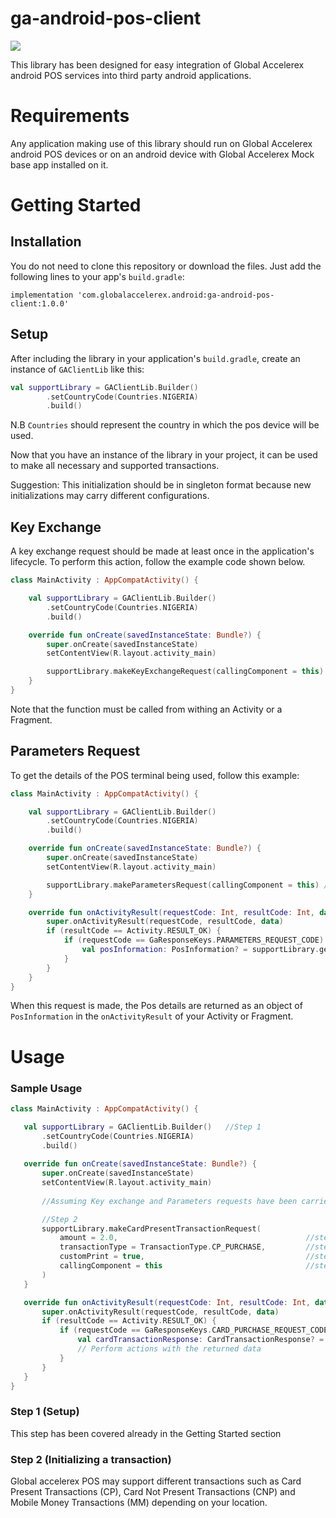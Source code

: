 # ga-android-pos-client
<a href='https://bintray.com/globalaccelerex/globalaccelerex-android/ga-android-pos-client/_latestVersion'><img src='https://api.bintray.com/packages/globalaccelerex/globalaccelerex-android/ga-android-pos-client/images/download.svg'></a>

This library has been designed for easy integration of Global Accelerex android POS services into third party android applications. 

# Requirements

Any application making use of this library should run on Global Accelerex android POS devices or on an android device with Global Accelerex Mock base app installed on it.  

# Getting Started

## Installation
You do not need to clone this repository or download the files. Just add the following lines to your app's `build.gradle`:

`implementation 'com.globalaccelerex.android:ga-android-pos-client:1.0.0'`

## Setup

After including the library in your application's `build.gradle`, create an instance of `GAClientLib` like this:

```kotlin
val supportLibrary = GAClientLib.Builder()
        .setCountryCode(Countries.NIGERIA)
        .build()
```
N.B `Countries` should represent the country in which the pos device will be used.

Now that you have an instance of the library in your project, it can be used to make all necessary and supported transactions.

Suggestion: This initialization should be in singleton format because new initializations may carry different configurations.

## Key Exchange

A key exchange request should be made at least once in the application's lifecycle. To perform this action, follow the example code shown below.

```kotlin
class MainActivity : AppCompatActivity() {

    val supportLibrary = GAClientLib.Builder()
        .setCountryCode(Countries.NIGERIA)
        .build()

    override fun onCreate(savedInstanceState: Bundle?) {
        super.onCreate(savedInstanceState)
        setContentView(R.layout.activity_main)

        supportLibrary.makeKeyExchangeRequest(callingComponent = this) // calling component should either be an Activity or a fragment
    }
}
```
Note that the function must be called from withing an Activity or a Fragment.

## Parameters Request
To get the details of the POS terminal being used, follow this example:

```kotlin
class MainActivity : AppCompatActivity() {

    val supportLibrary = GAClientLib.Builder()
        .setCountryCode(Countries.NIGERIA)
        .build()

    override fun onCreate(savedInstanceState: Bundle?) {
        super.onCreate(savedInstanceState)
        setContentView(R.layout.activity_main)

        supportLibrary.makeParametersRequest(callingComponent = this) // calling component should either be an Activity or a fragment
    }

    override fun onActivityResult(requestCode: Int, resultCode: Int, data: Intent?) {
        super.onActivityResult(requestCode, resultCode, data)
        if (resultCode == Activity.RESULT_OK) {
            if (requestCode == GaResponseKeys.PARAMETERS_REQUEST_CODE) {
                val posInformation: PosInformation? = supportLibrary.getPosParametersResponse(data)
            }
        }
    }
}
```
When this request is made, the Pos details are returned as an object of `PosInformation` in the `onActivityResult` of your Activity or Fragment.

# Usage

### Sample Usage

 ```kotlin
class MainActivity : AppCompatActivity() {

    val supportLibrary = GAClientLib.Builder()   //Step 1
        .setCountryCode(Countries.NIGERIA)
        .build()
    
    override fun onCreate(savedInstanceState: Bundle?) {
        super.onCreate(savedInstanceState)
        setContentView(R.layout.activity_main)
        
        //Assuming Key exchange and Parameters requests have been carried out.

        //Step 2
        supportLibrary.makeCardPresentTransactionRequest(
            amount = 2.0,                                          //step 2.1
            transactionType = TransactionType.CP_PURCHASE,         //step 2.2
            customPrint = true,                                    //step 2.3
            callingComponent = this                                //step 2.4
        )
    }

    override fun onActivityResult(requestCode: Int, resultCode: Int, data: Intent?) {
        super.onActivityResult(requestCode, resultCode, data)
        if (resultCode == Activity.RESULT_OK) {
            if (requestCode == GaResponseKeys.CARD_PURCHASE_REQUEST_CODE) {
                val cardTransactionResponse: CardTransactionResponse? = supportLibrary.getCardTransactionResponse(data)
                // Perform actions with the returned data
            }
        }
    }
}
```
### Step 1 (Setup)
This step has been covered already in the Getting Started section

### Step 2 (Initializing a transaction)
Global accelerex POS may support different transactions such as Card Present Transactions (CP), Card Not Present Transactions (CNP) and Mobile Money Transactions (MM) depending on your location.



















